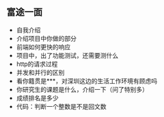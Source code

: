 ## 富途一面

- 自我介绍
- 介绍项目中你做的部分
- 前端如何更快的响应
- 项目中，出了功能测试，还需要测什么
- http的请求过程
- 并发和并行的区别
- 看你籍贯是***，对深圳这边的生活工作环境有顾虑吗
- 你研究生的课题是什么，介绍一下（问了特别多）
- 成绩排名是多少
- 代码：判断一个整数是不是回文数

